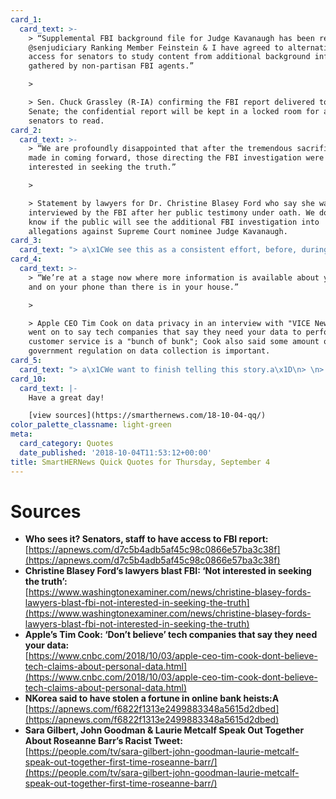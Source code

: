 ```yaml
---
card_1:
  card_text: >-
    > “Supplemental FBI background file for Judge Kavanaugh has been received by
    @senjudiciary Ranking Member Feinstein & I have agreed to alternating EQUAL
    access for senators to study content from additional background info
    gathered by non-partisan FBI agents.”

    > 

    > Sen. Chuck Grassley (R-IA) confirming the FBI report delivered to the
    Senate; the confidential report will be kept in a locked room for all 100
    senators to read.
card_2:
  card_text: >-
    > “We are profoundly disappointed that after the tremendous sacrifice she
    made in coming forward, those directing the FBI investigation were not
    interested in seeking the truth.”

    > 

    > Statement by lawyers for Dr. Christine Blasey Ford who say she wasn't
    interviewed by the FBI after her public testimony under oath. We do not yet
    know if the public will see the additional FBI investigation into
    allegations against Supreme Court nominee Judge Kavanaugh.
card_3:
  card_text: "> a\x1CWe see this as a consistent effort, before, during and after any diplomatic efforts by the United States and the international community.”\n> \n> Sandra Joyce, FireEye - a cybersecurity firm that describes hacking efforts by North Korea as an \"active global threat.\" While much focus remains on NoKo's nuclear program, several groups warn of their hacking prowess, especially in the international banking system where NoKo's reportedly stole hundreds of millions of dollars."
card_4:
  card_text: >-
    > “We’re at a stage now where more information is available about you online
    and on your phone than there is in your house.”

    > 

    > Apple CEO Tim Cook on data privacy in an interview with "VICE News." He
    went on to say tech companies that say they need your data to perform better
    customer service is a "bunch of bunk"; Cook also said some amount of
    government regulation on data collection is important.
card_5:
  card_text: "> a\x1CWe want to finish telling this story.a\x1D\n> \n> Actor John Goodman to 'People Magazine' on why he, and fellow former \"Roseanne\" costars Laurie Metcalf and Sara Gilbert felt compelled to do a spinoff after Roseanne Barr was fired from the show in May for a racist tweet. \"The Connors\" airs on ABC on October 16th."
card_10:
  card_text: |-
    Have a great day!

    [view sources](https://smarthernews.com/18-10-04-qq/)
color_palette_classname: light-green
meta:
  card_category: Quotes
  date_published: '2018-10-04T11:53:12+00:00'
title: SmartHERNews Quick Quotes for Thursday, September 4
---
```

Sources
=======

*   **Who sees it? Senators, staff to have access to FBI report:**  
    [https://apnews.com/d7c5b4adb5af45c98c0866e57ba3c38f](https://apnews.com/d7c5b4adb5af45c98c0866e57ba3c38f)
*   **Christine Blasey Ford’s lawyers blast FBI: ‘Not interested in seeking the truth’:**  
    [https://www.washingtonexaminer.com/news/christine-blasey-fords-lawyers-blast-fbi-not-interested-in-seeking-the-truth](https://www.washingtonexaminer.com/news/christine-blasey-fords-lawyers-blast-fbi-not-interested-in-seeking-the-truth)
*   **Apple’s Tim Cook: ‘Don’t believe’ tech companies that say they need your data:**  
    [https://www.cnbc.com/2018/10/03/apple-ceo-tim-cook-dont-believe-tech-claims-about-personal-data.html](https://www.cnbc.com/2018/10/03/apple-ceo-tim-cook-dont-believe-tech-claims-about-personal-data.html)
*   **NKorea said to have stolen a fortune in online bank heists:A**  
    [https://apnews.com/f6822f1313e2499883348a5615d2dbed](https://apnews.com/f6822f1313e2499883348a5615d2dbed)
*   **Sara Gilbert, John Goodman & Laurie Metcalf Speak Out Together About Roseanne Barr’s Racist Tweet:**  
    [https://people.com/tv/sara-gilbert-john-goodman-laurie-metcalf-speak-out-together-first-time-roseanne-barr/](https://people.com/tv/sara-gilbert-john-goodman-laurie-metcalf-speak-out-together-first-time-roseanne-barr/)